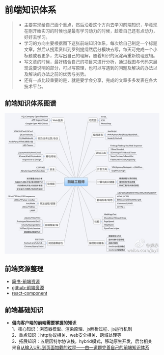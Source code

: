 # 前端知识体系   
> - 主要实现给自己画个重点，然后沿着这个方向去学习前端知识，毕竟现在刚开始实习的时候也是最有学习动力的时候，趁着自己还有点动力，好好去学习。  
> - 学习的方向主要根据图下这张前端知识体系，每次给自己制定一个标题文章，然后从搜索资料到罗列提纲然后分模块去写，每天可完成一个小标题或者更多，先写出自己的理解，随着知识的沉淀再重新梳理逻辑。  
> - 写文章的时候，最好结合自己的项目来进行分析，通过截图与代码来展现说要说明的部分，可以写原理，也可以写遇到的问题及解决的办法以及解决的办法之前的优势与劣势。  
> - 还有一点比较重要的是，就是要学会分享，完成的文章多多发表在各大技术平台。

## 前端知识体系图谱    
![](./img/web_1.jpg)    

## 前端资源整理  
- [简书-前端资源](https://www.jianshu.com/p/966a4cc8f87a)  
- [github-前端资源](https://github.com/JacksonTian/fks)
- [react-component](https://github.com/react-component)
  


## 前端基础知识
- **偏向客户端的前端需要掌握的知识**  
    1、核心知识：浏览器模型、渲染原理、js解析过程、js运行机制  
    2、重点知识：http协议相关、web安全相关、跨域处理等  
    3、拓展知识：五层因特尔协议栈，hybrid模式，移动原生开发，后台相关  
    来自[从输入URL到页面加载的过程——由一道题完善自己的前端知识体系](https://mp.weixin.qq.com/s?__biz=MjM5NTEwMTAwNg==&mid=2650214331&idx=1&sn=5f3be46087fbb44bf08f0824d3ffd4d0&chksm=befe0f9a8989868c8ed1ff4e13e75f9574bb0ca7a0b107ed46898afaed668865e9fbe76bae79&mpshare=1&scene=23&srcid=0317llU57e0GVppKxMbVWUzU#rd)
